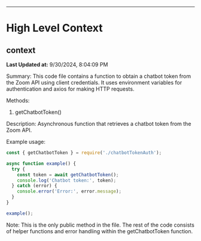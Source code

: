

---
# High Level Context
## context
**Last Updated at:** 9/30/2024, 8:04:09 PM

Summary:
This code file contains a function to obtain a chatbot token from the Zoom API using client credentials. It uses environment variables for authentication and axios for making HTTP requests.

Methods:

1. getChatbotToken()

Description: Asynchronous function that retrieves a chatbot token from the Zoom API.

Example usage:
```javascript
const { getChatbotToken } = require('./chatbotTokenAuth');

async function example() {
  try {
    const token = await getChatbotToken();
    console.log('Chatbot token:', token);
  } catch (error) {
    console.error('Error:', error.message);
  }
}

example();
```

Note: This is the only public method in the file. The rest of the code consists of helper functions and error handling within the getChatbotToken function.
